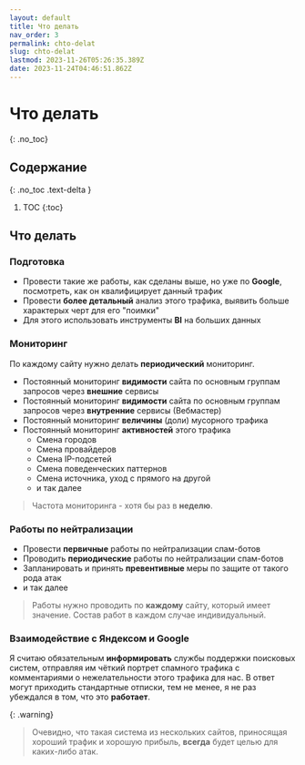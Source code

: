 ```yaml
---
layout: default
title: Что делать
nav_order: 3
permalink: chto-delat
slug: chto-delat
lastmod: 2023-11-26T05:26:35.389Z
date: 2023-11-24T04:46:51.862Z
---
```


# Что делать
{: .no_toc}

## Содержание
{: .no_toc .text-delta }

1. TOC
{:toc}

## Что делать

### Подготовка

- Провести такие же работы, как сделаны выше, но уже по **Google**, посмотреть, как он квалифицирует данный трафик
- Провести **более детальный** анализ этого трафика, выявить больше характерых черт для его "поимки"
- Для этого использовать инструменты **BI** на больших данных

### Мониторинг

По каждому сайту нужно делать **периодический** мониторинг.

- Постоянный мониторинг **видимости** сайта по основным группам запросов через **внешние** сервисы
- Постоянный мониторинг **видимости** сайта по основным группам запросов через **внутренние** сервисы (Вебмастер)
- Постоянный мониторинг **величины** (доли) мусорного трафика
- Постоянный мониторинг **активностей** этого трафика
  - Смена городов
  - Смена провайдеров
  - Смена IP-подсетей
  - Смена поведенческих паттернов
  - Смена источника, уход с прямого на другой
  - и так далее

> Частота мониторинга - хотя бы раз в **неделю**.

### Работы по нейтрализации

- Провести **первичные** работы по нейтрализации спам-ботов
- Проводить **периодические** работы по нейтрализации спам-ботов
- Запланировать и принять **превентивные** меры по защите от такого рода атак
- и так далее

> Работы нужно проводить по **каждому** сайту, который имеет значение. Состав работ в каждом случае индивидуальный.

### Взаимодействие с Яндексом и Google

Я считаю обязательным **информировать** службы поддержки поисковых систем, отправляя им чёткий портрет спамного трафика с комментариями о нежелательности этого трафика для нас. В ответ могут приходить стандартные отписки, тем не менее, я не раз убеждался в том, что это **работает**.

{: .warning}
> Очевидно, что такая система из нескольких сайтов, приносящая хороший трафик и хорошую прибыль, **всегда** будет целью для каких-либо атак.
